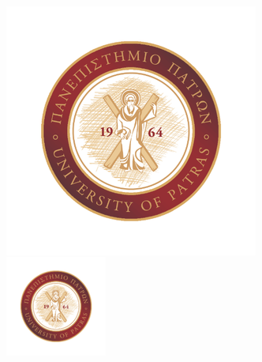 ![image info](./images/logo-up-4color-stamp.png)
<img src="./images/logo-up-4color-stamp.png" width="200" height="200">
